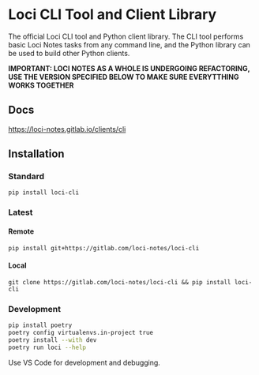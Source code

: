# Loci CLI Tool and Client Library
The official Loci CLI tool and Python client library. The CLI tool performs basic Loci Notes tasks from any command line, and the Python library can be used to build other Python clients.

**IMPORTANT: LOCI NOTES AS A WHOLE IS UNDERGOING REFACTORING, USE THE VERSION SPECIFIED BELOW TO MAKE SURE EVERYTTHING WORKS TOGETHER** 

## Docs
https://loci-notes.gitlab.io/clients/cli

## Installation
### Standard
`pip install loci-cli`

### Latest
#### Remote
`pip install git+https://gitlab.com/loci-notes/loci-cli`

#### Local
`git clone https://gitlab.com/loci-notes/loci-cli && pip install loci-cli`

### Development
```bash
pip install poetry
poetry config virtualenvs.in-project true
poetry install --with dev
poetry run loci --help
```

Use VS Code for development and debugging.
